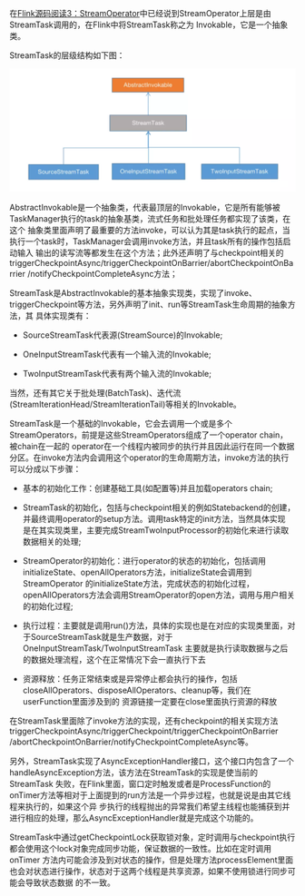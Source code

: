 在[Flink源码阅读3：StreamOperator](/Flink源码阅读3-StreamOperator/)中已经说到StreamOperator上层是由StreamTask调用的，在Flink中将StreamTask称之为
Invokable，它是一个抽象类。

StreamTask的层级结构如下图：

 ![StreamTask](../assets/img/flink/stream-task.png "StreamTask")

AbstractInvokable是一个抽象类，代表最顶层的Invokable，它是所有能够被TaskManager执行的task的抽象基类，流式任务和批处理任务都实现了该类，在这个
抽象类里面声明了最重要的方法invoke，可以认为其是task执行的起点，当执行一个task时，TaskManager会调用invoke方法，并且task所有的操作包括启动输入
输出的读写流等都发生在这个方法；此外还声明了与checkpoint相关的triggerCheckpointAsync/triggerCheckpointOnBarrier/abortCheckpointOnBarrier
/notifyCheckpointCompleteAsync方法；

StreamTask是AbstractInvokable的基本抽象实现类，实现了invoke、triggerCheckpoint等方法，另外声明了init、run等StreamTask生命周期的抽象方法，其
具体实现类有：
  * SourceStreamTask代表源(StreamSource)的Invokable;

  * OneInputStreamTask代表有一个输入流的Invokable;

  * TwoInputStreamTask代表有两个输入流的Invokable;

当然，还有其它关于批处理(BatchTask)、迭代流(StreamIterationHead/StreamIterationTail)等相关的Invokable。

StreamTask是一个基础的Invokable，它会去调用一个或是多个StreamOperators，前提是这些StreamOperators组成了一个operator chain，被chain在一起的
operator在一个线程内被同步的执行并且因此运行在同一个数据分区。在invoke方法内会调用这个operator的生命周期方法，invoke方法的执行可以分成以下步骤：
  * 基本的初始化工作：创建基础工具(如配置等)并且加载operators chain;

  * StreamTask的初始化，包括与checkpoint相关的例如Statebackend的创建，并最终调用operator的setup方法。调用task特定的init方法，当然具体实现
  是在其实现类里，主要完成StreamTwoInputProcessor的初始化来进行读取数据相关的处理;

  * StreamOperator的初始化：进行operator的状态的初始化，包括调用initializeState、openAllOperators方法，initializeState会调用到StreamOperator
  的initializeState方法，完成状态的初始化过程，openAllOperators方法会调用StreamOperator的open方法，调用与用户相关的初始化过程;

  * 执行过程：主要就是调用run()方法，具体的实现也是在对应的实现类里面，对于SourceStreamTask就是生产数据，对于OneInputStreamTask/TwoInputStreamTask
  主要就是执行读取数据与之后的数据处理流程，这个在正常情况下会一直执行下去

  * 资源释放：任务正常结束或是异常停止都会执行的操作，包括closeAllOperators、disposeAllOperators、cleanup等，我们在userFunction里面涉及到的
  资源链接一定要在close里面执行资源的释放

在StreamTask里面除了invoke方法的实现，还有checkpoint的相关实现方法triggerCheckpointAsync/triggerCheckpoint/triggerCheckpointOnBarrier
/abortCheckpointOnBarrier/notifyCheckpointCompleteAsync等。

另外，StreamTask实现了AsyncExceptionHandler接口，这个接口内包含了一个handleAsyncException方法，该方法在StreamTask的实现是使当前的StreamTask
失败，在Flink里面，窗口定时触发或者是ProcessFunction的onTimer方法等相对于上面提到的run方法是一个异步过程，也就是说是由其它线程来执行的，如果这个异
步执行的线程抛出的异常我们希望主线程也能捕获到并进行相应的处理，那么AsyncExceptionHandler就是完成这个功能的。

StreamTask中通过getCheckpointLock获取锁对象，定时调用与checkpoint执行都会使用这个lock对象完成同步功能，保证数据的一致性。比如在定时调用onTimer
方法内可能会涉及到对状态的操作，但是处理方法processElement里面也会对状态进行操作，状态对于这两个线程是共享资源，如果不使用锁进行同步可能会导致状态数据
的不一致。